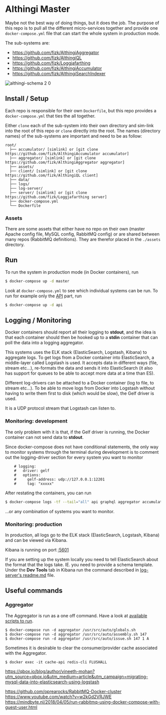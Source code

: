 # Althingi Master

Maybe not the best way of doing things, but it does the job.
The purpose of this repo is to pull all the different micro-services together and provide one `docker-compose.yml` file that can start the whole system in production mode.

The sub-systems are:
* https://github.com/fizk/AlthingiAggregator
* https://github.com/fizk/AlthingiQL
* https://github.com/fizk/Loggjafarthing
* https://github.com/fizk/AlthingiAccumulator
* https://github.com/fizk/AlthingiSearchIndexer

![althingi-schema 2 0](https://user-images.githubusercontent.com/386336/56483409-2c140300-650d-11e9-8f25-b5f65d2e0fd4.png)

## Install / Setup
Each repo is responsible for their own `Dockerfile`, but this repo provides a `docker-compose.yml` that ties the all together.

Either `clone` each of the sub-system into their own directory and sim-link into the root of this repo or `clone` directly into the root. The names (directory names) of the sub-systems are important and need to be as follow:

```
root/
  ├── accumulator/ [simlink] or [git clone https://github.com/fizk/AlthingiAccumulator accumulator]
  ├── aggregator/ [simlink] or [git clone https://github.com/fizk/AlthingiAggregator aggregator]
  ├── assets/
  ├── client/ [simlink] or [git clone https://github.com/fizk/AlthingiQL client]
  ├── data/
  ├── logs/
  ├── log-server/
  ├── server/ [simlink] or [git clone https://github.com/fizk/Loggjafarthing server]
  ├── docker-compose.yml
  └── Dockerfile
```

### Assets
There are some assets that either have no repo on their own (master Apache config file, MySQL config, RabbitMQ config) or are shared between many repos (RabbitMQ definitions). They are therefor placed in the `./assets` directory.

## Run
To run the system in production mode (in Docker containers), run 

```bash
$ docker-compose up -d master
```

Look at `docker-compose.yml` to see which individual systems can be run. To run for example only the [API](https://github.com/fizk/Loggjafarthing) part, run 

```bash
$ docker-compose up -d api
```

## Logging / Monitoring
Docker containers should report all their logging to **stdout**, and the idea is that each container should then be hooked up to a **stdin** container that can poll the data into a logging aggregator.

This systems uses the ELK stack (ElasticSearch, Logstash, Kibana) to aggregate logs. To get logs from a Docker container into ElasticSearch, a middle-layer called Logstash is used. It accepts data in different ways (file, stream etc...), re-formats the data and sends it into ElasticSearch (it also has support for queues to be able to accept more data at a time than ES).

Different log-drivers can be attached to a Docker container (log to file, to stream etc...). To be able to move logs from Docker into Logstash without having to write them first to disk (which would be slow), the Gelf driver is used. 

It is a UDP protocol stream that Logstash can listen to.

### Monitoring: development

The only problem with it is that, if the Gelf driver is running, the Docker container can not send data to **stdout**.

Since docker-compose does not have conditional statements, the only way to monitor systems through the terminal during development is to comment out the logging-driver section for every system you want to monitor

```
    # logging:
    #   driver: gelf
    #   options:
    #     gelf-address: udp://127.0.0.1:12201
    #     tag: "xxxxx"
```

After restating the containers, you can run 
```bash
$ docker-compose logs -tf --tail="all" api graphql aggregator accumulator
```
...or any combination of systems you want to monitor.

### Monitoring: production
In production, all logs go to the ELK stack (ElasticSearch, Logstash, Kibana) and can be viewed via Kibana.

Kibana is running on port [:5601](http://loggjafarthing.einarvalur.co:5601)

If you are setting up the system locally you need to tell ElasticSearch about the format that the logs take. IE. you need to provide a schema template. Under the **Dev Tools** tab in Kibana run the command described in [log-server's readme.md](https://github.com/fizk/AlthingiMaster/blob/master/log-server/README.md) file.


## Useful commands

### Aggregator
The Aggregator is run as a one off command. Have a look at [available scripts to run](https://github.com/fizk/AlthingiAggregator/tree/master/auto).

```
$ docker-compose run -d aggregator /usr/src/auto/globals.sh
$ docker-compose run -d aggregator /usr/src/auto/assembly.sh 147
$ docker-compose run -d aggregator /usr/src/auto/issue.sh 147 1 A
```

Sometimes it is desirable to clear the consumer/provider cache associated with the Aggregator.

```
$ docker exec -it cache-api redis-cli FLUSHALL
```

https://qbox.io/blog/author/vineeth-mohan?utm_source=qbox.io&utm_medium=article&utm_campaign=migrating-mysql-data-into-elasticsearch-using-logstash


https://github.com/oprearocks/RabbitMQ-Docker-cluster
https://www.youtube.com/watch?v=w2kGd2VRJWE
https://mindbyte.nl/2018/04/05/run-rabbitmq-using-docker-compose-with-guest-user.html

